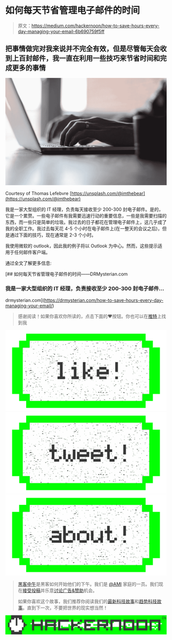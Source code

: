 # 如何每天节省管理电子邮件的时间

> 原文：<https://medium.com/hackernoon/how-to-save-hours-every-day-managing-your-email-6b690759f5ff>

## 把事情做完对我来说并不完全有效，但是尽管每天会收到上百封邮件，我一直在利用一些技巧来节省时间和完成更多的事情

![](img/95eb9069dee59af148066940828134e5.png)

Courtesy of Thomas Lefebvre [https://unsplash.com/@imthebear](https://unsplash.com/@imthebear)

我是一家大型组织的 IT 经理，负责每天接收至少 200-300 封电子邮件。是的，它是一个累赘。一些电子邮件有我需要迅速行动的重要信息，一些是我需要扫描的东西，而一些只是简单的垃圾。我过去的日子都花在管理电子邮件上，这几乎成了我的全职工作。我过去每天花 4-5 个小时在电子邮件上(在一整天的会议之后)，但是通过下面的技巧，现在通常是 2-3 个小时。

我使用微软的 outlook，因此我的例子将以 Outlook 为中心。然而，这些提示适用于任何邮件客户端。

通过全文了解更多信息:

[](https://drmysterian.com/how-to-save-hours-every-day-managing-your-email/) [## 如何每天节省管理电子邮件的时间——DRMysterian.com

### 我是一家大型组织的 IT 经理，负责接收至少 200-300 封电子邮件…

drmysterian.com](https://drmysterian.com/how-to-save-hours-every-day-managing-your-email/) 

> 感谢阅读！如果你喜欢你所读的，点击下面的❤按钮。你也可以在[推特](http://www.twitter.com/pubs12)上找到我

[![](img/50ef4044ecd4e250b5d50f368b775d38.png)](http://bit.ly/HackernoonFB)[![](img/979d9a46439d5aebbdcdca574e21dc81.png)](https://goo.gl/k7XYbx)[![](img/2930ba6bd2c12218fdbbf7e02c8746ff.png)](https://goo.gl/4ofytp)

> [黑客中午](http://bit.ly/Hackernoon)是黑客如何开始他们的下午。我们是 [@AMI](http://bit.ly/atAMIatAMI) 家庭的一员。我们现在[接受投稿](http://bit.ly/hackernoonsubmission)并乐意[讨论广告&赞助](mailto:partners@amipublications.com)机会。
> 
> 如果你喜欢这个故事，我们推荐你阅读我们的[最新科技故事](http://bit.ly/hackernoonlatestt)和[趋势科技故事](https://hackernoon.com/trending)。直到下一次，不要把世界的现实想当然！

![](img/be0ca55ba73a573dce11effb2ee80d56.png)